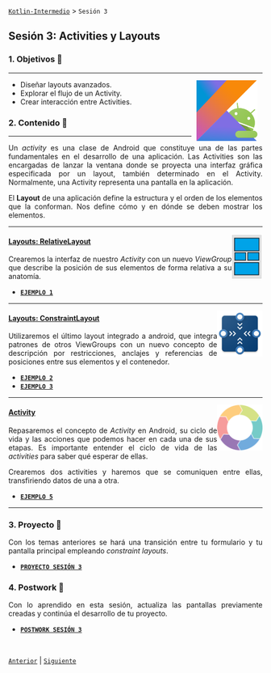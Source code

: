 [`Kotlin-Intermedio`](../Readme.md) > `Sesión 3`


## Sesión 3: Activities y Layouts

<div style="text-align: justify;">


### 1. Objetivos :dart: 

---

<img src="../images/android-kotlin.png" align="right" height="120" hspace="10">

- Diseñar layouts avanzados.
- Explorar el flujo de un Activity.
- Crear interacción entre Activities.

### 2. Contenido :blue_book:

---

Un *activity* es una clase de Android que constituye una de las partes fundamentales en el desarrollo de una aplicación. Las Activities son las encargadas de lanzar la ventana donde se proyecta una interfaz gráfica especificada por un layout, también determinado en el Activity. Normalmente, una Activity representa una pantalla en la aplicación.

El **Layout** de una aplicación define la estructura y el orden de los elementos que la conforman. Nos define cómo y en dónde se deben mostrar los elementos.

---
<img src="images/relative_layout.jpeg" align="right" height="90"> 

#### <ins>Layouts: RelativeLayout</ins>

Crearemos la interfaz de nuestro _Activity_ con un nuevo _ViewGroup_ que describe la posición de sus elementos de forma relativa a su anatomía.

- [**`EJEMPLO 1`**](Ejemplo-01/Readme.md)

---

<img src="images/constraint.png" align="right" height="90"> 

#### <ins>Layouts: ConstraintLayout</ins>

Utilizaremos el último layout integrado a android, que integra patrones de otros ViewGroups con un nuevo concepto de descripción por restricciones, anclajes y referencias de posiciones entre sus elementos y el contenedor.

- [**`EJEMPLO 2`**](Ejemplo-02/Readme.md)
- [**`EJEMPLO 3`**](Ejemplo-03/Readme.md)

---

<img src="images/cycle.png" align="right" height="90"> 

#### <ins>Activity</ins>

Repasaremos el concepto de _Activity_ en Android, su ciclo de vida y las acciones que podemos hacer en cada una de sus etapas. Es importante entender el ciclo de vida de las *activities* para saber qué esperar de ellas.

<!-- - [**`EJEMPLO 4`**](Ejemplo-04/Readme.md)

---

<img src="images/intent.png" align="right" height="90"> 

#### <ins>Comunicación entre Activities</ins> -->

Crearemos dos activities y haremos que se comuniquen entre ellas, transfiriendo datos de una a otra.

- [**`EJEMPLO 5`**](Ejemplo-05/Readme.md)

---

### 3. Proyecto :hammer:

Con los temas anteriores se hará una transición entre tu formulario y tu pantalla principal empleando _constraint layouts_.

- [**`PROYECTO SESIÓN 3`**](Proyecto/Readme.md)

### 4. Postwork :memo:

Con lo aprendido en esta sesión, actualiza las pantallas previamente creadas y continúa el desarrollo de tu proyecto.

- [**`POSTWORK SESIÓN 3`**](Postwork/Readme.md)

<br/>

[`Anterior`](../Sesion-02/Readme.md) | [`Siguiente`](../Sesion-04/Readme.md)      

</div>

